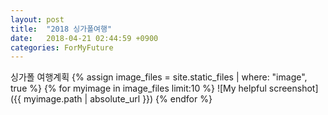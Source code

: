 ```yaml
---
layout: post
title:  "2018 싱가폴여행"
date:   2018-04-21 02:44:59 +0900
categories: ForMyFuture
---
```


싱가폴 여행계획
{% assign image_files = site.static_files | where: "image", true %}
{% for myimage in image_files limit:10 %}
  ![My helpful screenshot]({{ myimage.path | absolute_url }})
{% endfor %}
